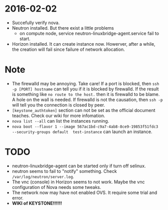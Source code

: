 # 2016-02-02

* Succefully verify nova.
* Neutron installed. But there exist a little problems
  * on compute node, service neutron-linuxbridge-agent.service fail to start.
* Horizon installed. It can create instance now. Howerver, after a while, the creation will fail since failure of network allocation. 

# Note
* The firewalld may be annoying. Take care! If a port is blocked, then `ssh -p [PORT] hostname` can tell you if it is blocked by firewalld. If the result is something like `no route to the host.` then it is firewalld to be blame. A hole on the wall is needed. If firewalld is not the causation, then `ssh -p` will tell you the connection is closed by peer.
* `[keystone_authtoken]` section can not be set as the official document teaches. Check our wiki for more infomation.
* ```nova list --all``` can list the instances running.
* `nova boot --flavor 1 --image 567ac1bd-c9a7-4ab8-8ce9-19853f51fdc3   --security-groups default  test-instance` can launch an instance.

# TODO
* neutron-linuxbridge-agent can be started only if turn off selinux.
* neutron seems to fail to "notify" something. Check `/var/log/neutron/server.log`.
* The vnc (console) in Horizon seems to not work. Maybe the vnc configuration of Nova needs some tweaks.
* The network now may have not enabled OVS. It require some trial and error. 
* **WIKI of KEYSTONE!!!!!!**
